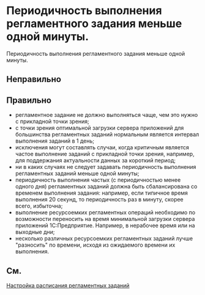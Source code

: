 # Периодичность выполнения регламентного задания меньше одной минуты.

Периодичность выполнения регламентного задания меньше одной минуты.

## Неправильно

## Правильно

- регламентное задание не должно выполняться чаще, чем это нужно с прикладной точки зрения;
- с точки зрения оптимальной загрузки сервера приложений для большинства регламентных заданий нормальным является интервал выполнения заданий в 1 день; 
- исключения могут составлять случаи, когда критичным является частое выполнение заданий с прикладной точки зрения, например, для поддержания актуальности данных за короткий период;
- ни в каких случаях не следует задавать периодичность выполнения регламентных заданий меньше одной минуты;
- периодичность выполнения частых (с периодичностью менее одного дня) регламентных заданий должна быть сбалансирована со временем выполнения задания: например, если типичное время выполнения 20 секунд, то периодичность раз в минуту, скорее всего, избыточна;
- выполнение ресурсоемких регламентных операций необходимо по возможности переносить на время минимальной загрузки сервера приложений 1С:Предприятие. Например, в нерабочее время или на выходные дни;
- несколько различных ресурсоемких регламентных заданий лучше "разносить" по времени, исходя из ожидаемого времени их выполнения.

## См.

[Настройка расписания регламентных заданий](https://its.1c.ru/db/v8std#content:402:hdoc)

